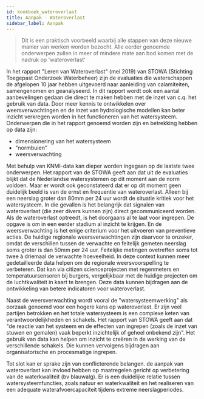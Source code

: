 ```yaml
---
id: kookboek_wateroverlast
title: Aanpak - Wateroverlast
sidebar_label: Aanpak
---
```


> Dit is een praktisch voorbeeld waarbij alle stappen van deze nieuwe manier van werken worden bezocht. Alle eerder genoemde onderwerpen zullen in meer of mindere mate aan bod komen met de nadruk op 'wateroverlast'

In het rapport "Leren van Wateroverlast" (mei 2019) van STOWA (Stichting Toegepast Onderzoek Waterbeheer) zijn de evaluaties die waterschappen de afgelopen 10 jaar hebben uitgevoerd naar aanleiding van calamiteiten, samengenomen en geanalyseerd. In dit rapport wordt ook een aantal aanbevelingen gedaan die direct te maken hebben met de inzet van c.q. het gebruik van data. Door meer kennis te ontwikkelen over weersverwachtingen en de inzet van hydrologische modellen kan beter inzicht verkregen worden in het functioneren van het watersysteem. Onderwerpen die in het rapport genoemd worden zijn en betrekking hebben op data zijn:

* dimensionering van het watersysteem
* "normbuien"
* weersverwachting

Met behulp van KNMI-data kan dieper worden ingegaan op de laatste twee onderwerpen. Het rapport van de STOWA geeft aan dat uit de evaluaties blijkt dat de Nederlandse watersystemen op dit moment aan de norm voldoen. Maar er wordt ook geconstateerd dat er op dit moment geen duidelijk beeld is van de ernst en frequentie van wateroverlast. Alleen bij een neerslag groter dan 80mm per 24 uur wordt de situatie kritiek voor het watersysteem. In die gevallen is het belangrijk dat signalen van wateroverlast (die zeer divers kunnen zijn) direct gecommuniceerd worden. Als de wateroverlast optreedt, is het doorgaans al te laat voor ingrepen. De opgave is om in een eerder stadium al inzicht te krijgen. En de weersverwachting is het enige criterium voor het uitvoeren van preventieve acties. De huidige regionale weersverwachtingen zijn daarvoor te onzeker, omdat de verschillen tussen de verwachte en feitelijk gemeten neerslag soms groter is dan 50mm per 24 uur. Feitelijke metingen ovetreffen soms tot twee à driemaal de verwachte hoeveelheid. In deze context kunnen meer gedetailleerde data helpen om de regionale weersvoorspelling te verbeteren. Dat kan via citizen scienceprojecten met regenmeters en temperatuursensoren bij burgers, vergelijkbaar met de huidige projecten om de luchtkwaliteit in kaart te brengen. Deze data kunnen bijdragen aan de ontwikkeling van betere indicatoren voor wateroverlast.

Naast de weersverwachting wordt vooral de "watersysteemwerking" als oorzaak genoemd voor een hogere kans op wateroverlast. Er zijn veel partijen betrokken en het totale watersysteem is een complexe keten van verantwoordelijkheden en schakels. Het rapport van STOWA geeft aan dat "de reactie van het systeem en de effecten van ingrepen (zoals de inzet van stuwen en gemalen) vaak beperkt inzichtelijk of geheel onbekend zijn". Het gebruik van data kan helpen om inzicht te creëren in de werking van de verschillende schakels. Die kunnen vervolgens bijdragen aan organisatorische en procesmatige ingrepen.  

Tot slot kan er sprake zijn van conflicterende belangen. de aanpak van wateroverlast kan invloed hebben op maatregelen gericht op verbetering van de waterkwaliteit (bv blauwalg). Er is een duidelijke relatie tussen watersysteemfuncties, zoals natuur en waterkwaliteit en het realiseren van een adequate waterafvoercapaciteit tijdens extreme neerslagperiodes. 